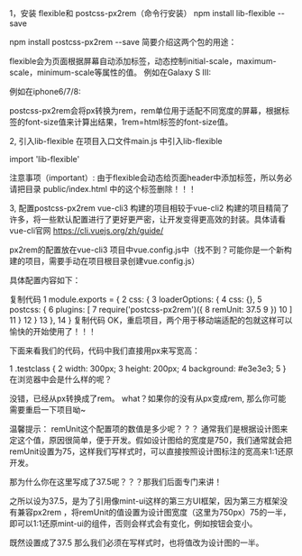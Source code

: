 1，安装 flexible和 postcss-px2rem（命令行安装）
npm install lib-flexible --save

npm install postcss-px2rem --save
简要介绍这两个包的用途：

flexible会为页面根据屏幕自动添加<meta name='viewport' >标签，动态控制initial-scale，maximum-scale，minimum-scale等属性的值。
例如在Galaxy S III:



 

 

例如在iphone6/7/8:



 

 

postcss-px2rem会将px转换为rem，rem单位用于适配不同宽度的屏幕，根据<html>标签的font-size值来计算出结果，1rem=html标签的font-size值。

 

2, 引入lib-flexible
在项目入口文件main.js 中引入lib-flexible

 

import 'lib-flexible'
 

注意事项（important）: 由于flexible会动态给页面header中添加<meta name='viewport' >标签，所以务必请把目录 public/index.html 中的这个标签删除！！！

3, 配置postcss-px2rem
vue-cli3 构建的项目相较于vue-cli2 构建的项目精简了许多，将一些默认配置进行了更好更严密，让开发变得更高效的封装。具体请看vue-cli官网 https://cli.vuejs.org/zh/guide/

px2rem的配置放在vue-cli3 项目中vue.config.js中（找不到？可能你是一个新构建的项目，需要手动在项目根目录创建vue.config.js）

具体配置内容如下：

复制代码
 1 module.exports = {
 2     css: {
 3         loaderOptions: {
 4           css: {},
 5           postcss: {
 6             plugins: [
 7               require('postcss-px2rem')({
 8                 remUnit: 37.5
 9               })
10             ]
11           }
12         }
13     },
14 }
复制代码
OK，重启项目，两个用于移动端适配的包就这样可以愉快的开始使用了！！！

下面来看我们的代码，代码中我们直接用px来写宽高：

1 .testclass {
2   width: 300px;
3   height: 200px;
4   background: #e3e3e3;
5 }
在浏览器中会是什么样的呢？



 

没错，已经从px转换成了rem。 what？如果你的没有从px变成rem, 那么你可能需要重启一下项目呦~

 

温馨提示： remUnit这个配置项的数值是多少呢？？？ 通常我们是根据设计图来定这个值，原因很简单，便于开发。假如设计图给的宽度是750，我们通常就会把remUnit设置为75，这样我们写样式时，可以直接按照设计图标注的宽高来1:1还原开发。

那为什么你在这里写成了37.5呢？？？那我们后面专门来讲！

之所以设为37.5，是为了引用像mint-ui这样的第三方UI框架，因为第三方框架没有兼容px2rem ，将remUnit的值设置为设计图宽度（这里为750px）75的一半，即可以1:1还原mint-ui的组件，否则会样式会有变化，例如按钮会变小。

既然设置成了37.5 那么我们必须在写样式时，也将值改为设计图的一半。